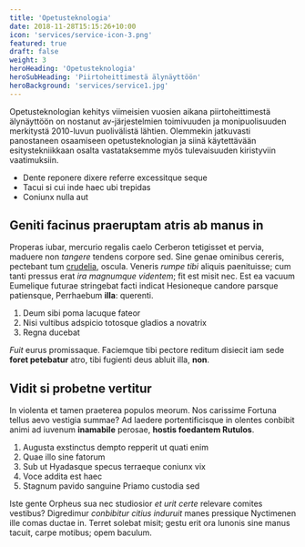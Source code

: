 ```yaml
---
title: 'Opetusteknologia'
date: 2018-11-28T15:15:26+10:00
icon: 'services/service-icon-3.png'
featured: true
draft: false
weight: 3
heroHeading: 'Opetusteknologia'
heroSubHeading: 'Piirtoheittimestä älynäyttöön'
heroBackground: 'services/service1.jpg'
---
```


Opetusteknologian kehitys viimeisien vuosien aikana piirtoheittimestä älynäyttöön on nostanut av-järjestelmien toimivuuden ja monipuolisuuden merkitystä 2010-luvun puolivälistä lähtien. Olemmekin jatkuvasti panostaneen osaamiseen opetusteknologian ja siinä käytettävään esitystekniikkaan osalta vastataksemme myös tulevaisuuden kiristyviin vaatimuksiin. 

- Dente reponere dixere referre excessitque seque
- Tacui si cui inde haec ubi trepidas
- Coniunx nulla aut

## Geniti facinus praeruptam atris ab manus in

Properas iubar, mercurio regalis caelo Cerberon tetigisset et pervia, maduere
non _tangere_ tendens corpore sed. Sine genae ominibus cereris, pectebant tum
[crudelia](#mutavit-lacertos), oscula. Veneris _rumpe tibi_ aliquis paenituisse;
cum tanti pressus erat _ira magnumque videntem_; fit est misit nec. Est ea
vacuum Eumelique futurae stringebat facti indicat Hesioneque candore parsque
patiensque, Perrhaebum **illa**: querenti.

1. Deum sibi poma lacuque fateor
2. Nisi vultibus adspicio totosque gladios a novatrix
3. Regna ducebat

_Fuit_ eurus promissaque. Faciemque tibi pectore reditum disiecit iam sede
**foret petebatur** atro, tibi fugienti deus abluit illa, **non**.

## Vidit si probetne vertitur

In violenta et tamen praeterea populos meorum. Nos carissime Fortuna tellus aevo
vestigia summae? Ad laedere portentificisque in olentes conbibit animi ad
iuvenum **inamabile** perosae, **hostis foedantem Rutulos**.

1. Augusta exstinctus dempto repperit ut quati enim
2. Quae illo sine fatorum
3. Sub ut Hyadasque specus terraeque coniunx vix
4. Voce addita est haec
5. Stagnum pavido sanguine Priamo custodia sed

Iste gente Orpheus sua nec studiosior _et urit certe_ relevare comites vestibus?
Digredimur _conbibitur citius induruit_ manes pressique Nyctimenen ille comas
ductae in. Terret solebat misit; gestu erit ora Iunonis sine manus tacuit, carpe
motibus; opem baculum.
